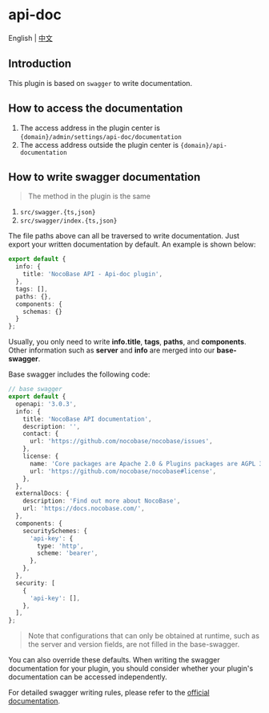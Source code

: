# api-doc

English | [中文](./README.zh-CN.md)


## Introduction

This plugin is based on `swagger` to write documentation.

## How to access the documentation

1. The access address in the plugin center is `{domain}/admin/settings/api-doc/documentation`
2. The access address outside the plugin center is `{domain}/api-documentation`

## How to write swagger documentation

> The method in the plugin is the same

1. `src/swagger.{ts,json}`
2. `src/swagger/index.{ts,json}`

The file paths above can all be traversed to write documentation. Just export your written documentation by default. An example is shown below:

```ts
export default {
  info: {
    title: 'NocoBase API - Api-doc plugin',
  },
  tags: [],
  paths: {},
  components: {
    schemas: {}
  }
};
```

Usually, you only need to write **info.title**, **tags**, **paths**, and **components**. Other information such as **server** and **info** are merged into our **base-swagger**.

Base swagger includes the following code:

```ts
// base swagger
export default {
  openapi: '3.0.3',
  info: {
    title: 'NocoBase API documentation',
    description: '',
    contact: {
      url: 'https://github.com/nocobase/nocobase/issues',
    },
    license: {
      name: 'Core packages are Apache 2.0 & Plugins packages are AGPL 3.0 licensed.',
      url: 'https://github.com/nocobase/nocobase#license',
    },
  },
  externalDocs: {
    description: 'Find out more about NocoBase',
    url: 'https://docs.nocobase.com/',
  },
  components: {
    securitySchemes: {
      'api-key': {
        type: 'http',
        scheme: 'bearer',
      },
    },
  },
  security: [
    {
      'api-key': [],
    },
  ],
};
```

> Note that configurations that can only be obtained at runtime, such as the server and version fields, are not filled in the base-swagger.

You can also override these defaults. When writing the swagger documentation for your plugin, you should consider whether your plugin's documentation can be accessed independently.

For detailed swagger writing rules, please refer to the [official documentation](https://swagger.io/docs/specification/about/).
